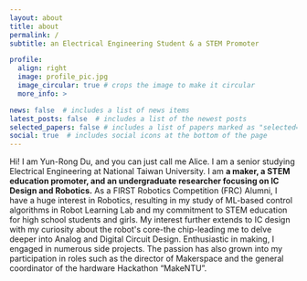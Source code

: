 ```yaml
---
layout: about
title: about
permalink: /
subtitle: an Electrical Engineering Student & a STEM Promoter

profile:
  align: right
  image: profile_pic.jpg
  image_circular: true # crops the image to make it circular
  more_info: >

news: false  # includes a list of news items
latest_posts: false  # includes a list of the newest posts
selected_papers: false # includes a list of papers marked as "selected={true}"
social: true  # includes social icons at the bottom of the page
---
```


Hi! I am Yun-Rong Du, and you can just call me Alice. I am a senior studying Electrical Engineering at National Taiwan University. I am <b>a maker, a STEM education promoter, and an undergraduate researcher focusing on IC Design and Robotics.</b> 
As a FIRST Robotics Competition (FRC) Alumni, I have a huge interest in Robotics, resulting in my study of ML-based control algorithms in Robot Learning Lab and my commitment to STEM education for high school students and girls. My interest further extends to IC design with my curiosity about the robot's core-the chip-leading me to delve deeper into Analog and Digital Circuit Design. 
Enthusiastic in making, I engaged in numerous side projects. The passion has also grown into my participation in roles such as the director of Makerspace and the general coordinator of the hardware Hackathon “MakeNTU”.
